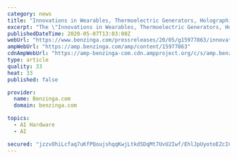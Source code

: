 ```yaml
---
category: news
title: "Innovations in Wearables, Thermoelectric Generators, Holographic Displays, AI Chips, VLC, Micro-LEDs, and VCSELs"
excerpt: "The \"Innovations in Wearables, Thermoelectric Generators, Holographic Displays, AI Chips, VLC, Micro-LEDs, and"
publishedDateTime: 2020-05-07T13:03:00Z
webUrl: "https://www.benzinga.com/pressreleases/20/05/g15977863/innovations-in-wearables-thermoelectric-generators-holographic-displays-ai-chips-vlc-micro-leds-an"
ampWebUrl: "https://amp.benzinga.com/amp/content/15977863"
cdnAmpWebUrl: "https://amp-benzinga-com.cdn.ampproject.org/c/s/amp.benzinga.com/amp/content/15977863"
type: article
quality: 33
heat: 33
published: false

provider:
  name: Benzinga.com
  domain: benzinga.com

topics:
  - AI Hardware
  - AI

secured: "jzzvOhiLcfaq7uKfPQoujshqqKwjLtkd5DqMt7UvU2Iwf/EhlJpUyotoEZcICvgp3TvkJ10b6UdN0UzlWM3KNdsCng2pE00GGKLwVxBYmBemv6T/GjWkuRF9OyEMAL8rS2mZ59TJDov5qgJRA8RFRfncy/8ms2+Xx2n0vz9i7U+bUEav3oZfsBb+ERr7wMUmckOwlyhQuY0PX8lIQ3M54AdRyVO5oiakoKaKbz0Z2LzceMWlfa0rMeN/VyNTNL+w+NWJzoQCBK1tnZtVOxayZEIQrPSe9WRsq0ktadqfLEjf6vkldR9YsbdmctrUVCjf;VqkMltotNnwxEMz7BN+Vtw=="
---
```



